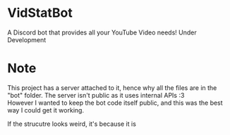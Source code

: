 # VidStatBot
A Discord bot that provides all your YouTube Video needs! Under Development

# Note
This project has a server attached to it, hence why all the files are in the "bot" folder. The server isn't public as it uses internal APIs :3  
However I wanted to keep the bot code itself public, and this was the best way I could get it working.

If the strucutre looks weird, it's because it is
